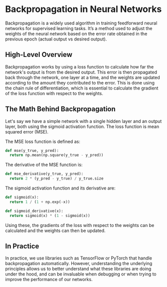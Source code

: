 # Backpropagation in Neural Networks

Backpropagation is a widely used algorithm in training feedforward neural networks for supervised learning tasks. It’s a method used to adjust the weights of the neural network based on the error rate obtained in the previous epoch (actual output vs desired output).

## High-Level Overview

Backpropagation works by using a loss function to calculate how far the network's output is from the desired output. This error is then propagated back through the network, one layer at a time, and the weights are updated according to the amount they contributed to the error. This is done using the chain rule of differentiation, which is essential to calculate the gradient of the loss function with respect to the weights.

## The Math Behind Backpropagation

Let's say we have a simple network with a single hidden layer and an output layer, both using the sigmoid activation function. The loss function is mean squared error (MSE).

The MSE loss function is defined as:

```python
def mse(y_true, y_pred):
  return np.mean(np.square(y_true - y_pred))
```

The derivative of the MSE function is:

```python
def mse_derivative(y_true, y_pred):
  return 2 * (y_pred - y_true) / y_true.size
```

The sigmoid activation function and its derivative are:

```python
def sigmoid(x):
  return 1 / (1 + np.exp(-x))

def sigmoid_derivative(x):
  return sigmoid(x) * (1 - sigmoid(x))
```

Using these, the gradients of the loss with respect to the weights can be calculated and the weights can then be updated.

## In Practice

In practice, we use libraries such as TensorFlow or PyTorch that handle backpropagation automatically. However, understanding the underlying principles allows us to better understand what these libraries are doing under the hood, and can be invaluable when debugging or when trying to improve the performance of our networks.